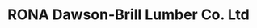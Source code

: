 ---
title: "RONA Dawson-Brill Lumber Co. Ltd"
url: /langley/rona-dawson-brill-lumber-co-ltd/
shop: Baumarkt
---